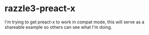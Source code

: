 # razzle3-preact-x
I'm trying to get preact-x to work in compat mode, this will serve as a shareable example so others can see what I'm doing.

